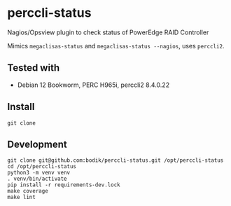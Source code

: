 # perccli-status
Nagios/Opsview plugin to check status of PowerEdge RAID Controller

Mimics `megaclisas-status` and `megaclisas-status --nagios`, uses `perccli2`.

## Tested with

* Debian 12 Bookworm, PERC H965i, perccli2 8.4.0.22


## Install

```
git clone
```

## Development

```
git clone git@github.com:bodik/perccli-status.git /opt/perccli-status
cd /opt/perccli-status
python3 -m venv venv
. venv/bin/activate
pip install -r requirements-dev.lock
make coverage
make lint
```
